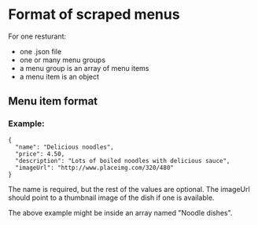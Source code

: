 # Format of scraped menus

For one resturant:
* one .json file
* one or many menu groups
* a menu group is an array of menu items
* a menu item is an object

## Menu item format
### Example:
    {
      "name": "Delicious noodles",
      "price": 4.50,
      "description": "Lots of boiled noodles with delicious sauce",
      "imageUrl": "http://www.placeimg.com/320/480"
    }

The name is required, but the rest of the values are optional.
The imageUrl should point to a thumbnail image of the dish if one is available.

The above example might be inside an array named "Noodle dishes".
